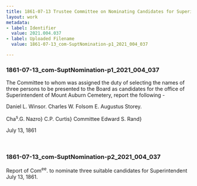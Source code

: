 ```yaml
---
title: 1861-07-13 Trustee Committee on Nominating Candidates for Superintendent, 2021.004.037
layout: work
metadata:
- label: Identifier
  value: 2021.004.037
- label: Uploaded Filename
  value: 1861-07-13_com-SuptNomination-p1_2021_004_037

---
```

<div class="pages">
<div id="page-1773795">
<h3><a name="page-1773795">1861-07-13_com-SuptNomination-p1_2021_004_037</a></h3>
<div class="page-content">
<p>The Committee to whom was assigned<span class='line-break'> </span>the duty of selecting the names of<span class='line-break'> </span>three persons to be presented to the Board<span class='line-break'> </span>as candidates for the office of Superintendent<span class='line-break'> </span>of Mount Auburn Cemetery, report<span class='line-break'> </span>the following -</p>
<p>Daniel L. Winsor.<span class='line-break'> </span>Charles W. Folsom<span class='line-break'> </span>E. Augustus Storey.</p>
<p>Cha<sup>s</sup>.G. Nazro}<span class='line-break'> </span>C.P. Curtis} Committee<span class='line-break'> </span>Edward S. Rand}</p>
<p><date when='1861-07-13'>July 13, 1861</date></p>
</div>
</div>
<br />
<div id="page-1773798">
<h3><a name="page-1773798">1861-07-13_com-SuptNomination-p2_2021_004_037</a></h3>
<div class="page-content">
<p>Report of Com<sup>ee</sup>. to nominate<span class='line-break'> </span>three suitable candidates<span class='line-break'> </span>for Superintendent<span class='line-break'> </span><date when='1861-07-13'>July 13, 1861.</date></p>
</div>
</div>
<br />
</div>

